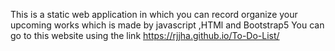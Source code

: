 This is a static web application in which you can record organize your upcoming works which is made by javascript ,HTMl and Bootstrap5 You can go to this website using the link  https://rjjha.github.io/To-Do-List/
